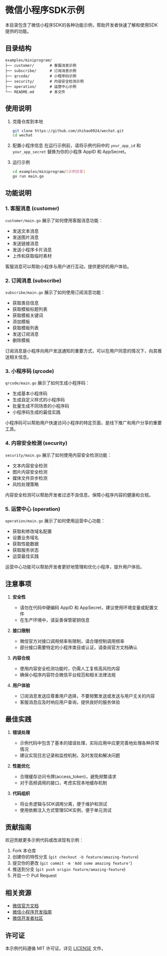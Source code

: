 # 微信小程序SDK示例

本目录包含了微信小程序SDK的各种功能示例，帮助开发者快速了解和使用SDK提供的功能。

## 目录结构

```
examples/miniprogram/
├── customer/       # 客服消息示例
├── subscribe/      # 订阅消息示例
├── qrcode/         # 小程序码示例
├── security/       # 内容安全检测示例
├── operation/      # 运营中心示例
└── README.md       # 本文件
```

## 使用说明

1. 克隆仓库到本地
   ```bash
   git clone https://github.com/zhihao0924/wechat.git
   cd wechat
   ```

2. 配置小程序信息
   在运行示例前，请将示例代码中的 `your_app_id` 和 `your_app_secret` 替换为你的小程序 AppID 和 AppSecret。

3. 运行示例
   ```bash
   cd examples/miniprogram/[示例目录]
   go run main.go
   ```

## 功能说明

### 1. 客服消息 (customer)

`customer/main.go` 展示了如何使用客服消息功能：

- 发送文本消息
- 发送图片消息
- 发送链接消息
- 发送小程序卡片消息
- 上传和获取临时素材

客服消息可以帮助小程序与用户进行互动，提供更好的用户体验。

### 2. 订阅消息 (subscribe)

`subscribe/main.go` 展示了如何使用订阅消息功能：

- 获取类目信息
- 获取模板标题列表
- 获取模板关键词
- 添加模板
- 获取模板列表
- 发送订阅消息
- 删除模板

订阅消息是小程序向用户发送通知的重要方式，可以在用户同意的情况下，向其推送相关信息。

### 3. 小程序码 (qrcode)

`qrcode/main.go` 展示了如何生成小程序码：

- 生成基本小程序码
- 生成自定义样式的小程序码
- 批量生成不同场景的小程序码
- 小程序码生成的最佳实践

小程序码可以帮助用户快速访问小程序的特定页面，是线下推广和用户分享的重要工具。

### 4. 内容安全检测 (security)

`security/main.go` 展示了如何使用内容安全检测功能：

- 文本内容安全检测
- 图片内容安全检测
- 媒体文件异步检测
- 风险处理策略

内容安全检测可以帮助开发者过滤不良信息，保障小程序内容的健康和合规。

### 5. 运营中心 (operation)

`operation/main.go` 展示了如何使用运营中心功能：

- 获取和修改域名配置
- 设置业务域名
- 获取性能数据
- 获取服务状态
- 运营最佳实践

运营中心功能可以帮助开发者更好地管理和优化小程序，提升用户体验。

## 注意事项

1. **安全性**
   - 请勿在代码中硬编码 AppID 和 AppSecret，建议使用环境变量或配置文件
   - 在生产环境中，请妥善保管密钥信息

2. **接口限制**
   - 微信官方对接口调用频率有限制，请合理控制调用频率
   - 部分接口需要特定的小程序类目或认证，请查阅官方文档确认

3. **内容合规**
   - 使用内容安全检测功能时，仍需人工复核高风险内容
   - 确保小程序内容符合微信平台规范和相关法律法规

4. **用户体验**
   - 订阅消息发送应尊重用户选择，不要频繁发送或发送与用户无关的内容
   - 客服消息应及时响应用户查询，提供良好的服务体验

## 最佳实践

1. **错误处理**
   - 示例代码中包含了基本的错误处理，实际应用中应更完善地处理各种异常情况
   - 建议实现日志记录和监控机制，及时发现和解决问题

2. **性能优化**
   - 合理缓存访问令牌(access_token)，避免频繁请求
   - 对于高频调用的接口，考虑实现本地缓存机制

3. **代码组织**
   - 将业务逻辑与SDK调用分离，便于维护和测试
   - 使用依赖注入方式管理SDK实例，便于单元测试

## 贡献指南

欢迎贡献更多示例代码或改进现有示例：

1. Fork 本仓库
2. 创建你的特性分支 (`git checkout -b feature/amazing-feature`)
3. 提交你的更改 (`git commit -m 'Add some amazing feature'`)
4. 推送到分支 (`git push origin feature/amazing-feature`)
5. 开启一个 Pull Request

## 相关资源

- [微信官方文档](https://developers.weixin.qq.com/miniprogram/dev/framework/)
- [微信小程序开发指南](https://developers.weixin.qq.com/miniprogram/dev/framework/quickstart/)
- [微信开发者社区](https://developers.weixin.qq.com/community/develop/mixflow)

## 许可证

本示例代码遵循 MIT 许可证。详见 [LICENSE](../../LICENSE) 文件。
